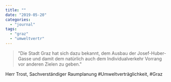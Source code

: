 ```yaml
---
title: ""
date: "2019-05-20"
categories: 
  - "journal"
tags: 
  - "graz"
  - "umweltvertr"
---
```


> "Die Stadt Graz hat sich dazu bekannt, dem Ausbau der Josef-Huber-Gasse und damit dem natürlich auch dem Individualverkehr Vorrang vor anderen Zielen zu geben."

Herr Trost, Sachverständiger Raumplanung #Umweltverträglichkeit, #Graz
